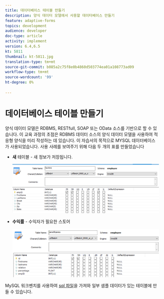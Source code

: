 ```yaml
---
title: 데이터베이스 테이블 만들기
description: 양식 데이터 모델에서 사용할 데이터베이스 만들기
feature: adaptive-forms
topics: development
audience: developer
doc-type: article
activity: implement
version: 6.4,6.5
kt: 5811
thumbnail: kt-5811.jpg
translation-type: tm+mt
source-git-commit: b085a2c75f8e0b4860d503774ea01a108773ad09
workflow-type: tm+mt
source-wordcount: '99'
ht-degree: 0%

---
```



# 데이터베이스 테이블 만들기

양식 데이터 모델은 RDBMS, RESTfull, SOAP 또는 OData 소스를 기반으로 할 수 있습니다. 이 교육 과정의 초점은 RDBMS 데이터 소스의 양식 데이터 모델을 사용하여 적응형 양식을 미리 작성하는 데 있습니다. 이 자습서의 목적으로 MYSQL 데이터베이스가 사용되었습니다. 사용 사례를 보여주기 위해 다음 두 개의 표를 만들었습니다

* **새** 테이블 - 새 정보가 저장됩니다.

   ![네워](assets/newhire-table.png)


* **수익률** - 수익자가 필요한 스토어

   ![수혜자](assets/beneficiaries-table.png)

MySQL 워크벤치를 사용하여 [sql 파일](assets/db-schema.sql)을 가져와 일부 샘플 데이터가 있는 테이블에 만들 수 있습니다.